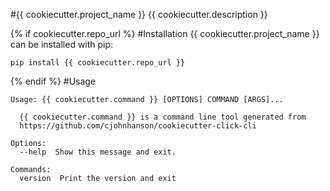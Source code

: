 #{{ cookiecutter.project_name }}
{{ cookiecutter.description }}

{% if cookiecutter.repo_url %}
#Installation
{{ cookiecutter.project_name }} can be installed with pip:
```
pip install {{ cookiecutter.repo_url }}
```
{% endif %}
#Usage
```
Usage: {{ cookiecutter.command }} [OPTIONS] COMMAND [ARGS]...

  {{ cookiecutter.command }} is a command line tool generated from
  https://github.com/cjohnhanson/cookiecutter-click-cli

Options:
  --help  Show this message and exit.

Commands:
  version  Print the version and exit
```
